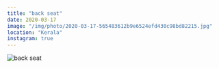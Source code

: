 ```yaml
---
title: "back seat"
date: 2020-03-17
image: "/img/photo/2020-03-17-565483612b9e6524efd430c98bd82215.jpg"
location: "Kerala"
instagram: true
---
```


![back seat](/img/photo/2020-03-17-565483612b9e6524efd430c98bd82215.jpg)
